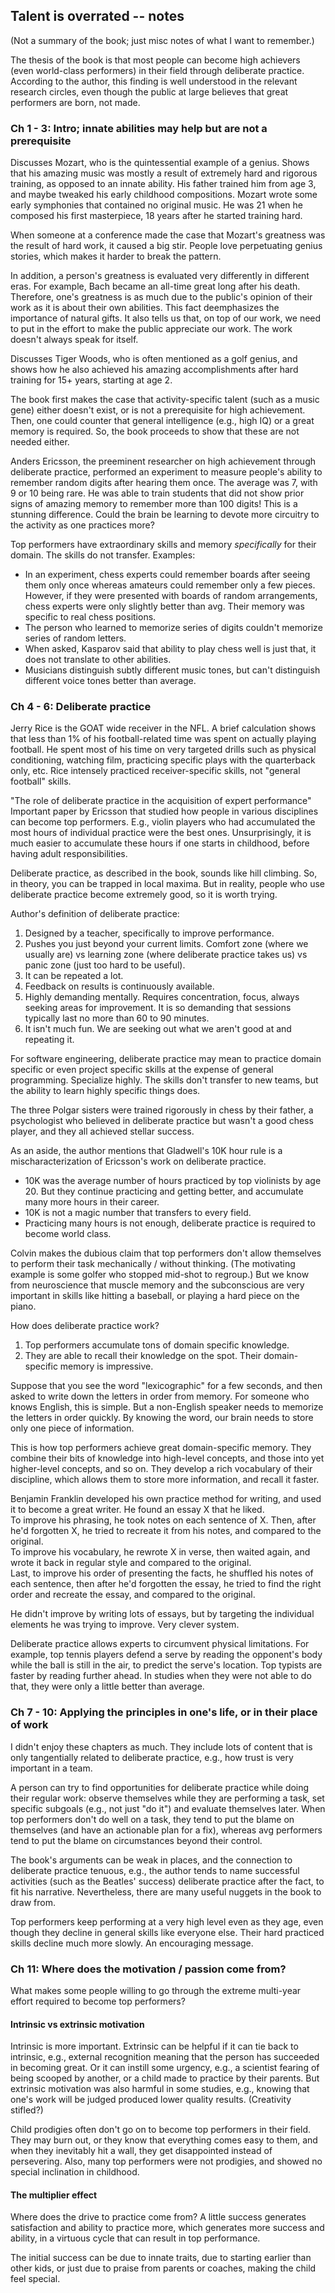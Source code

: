 ## Talent is overrated -- notes

(Not a summary of the book; just misc notes of what I want to remember.)

The thesis of the book is that most people can become high achievers (even
world-class performers) in their field through deliberate practice.
According to the author, this finding is well understood in the relevant
research circles, even though the public at large believes that great performers
are born, not made.

### Ch 1 - 3: Intro; innate abilities may help but are not a prerequisite

Discusses Mozart, who is the quintessential example of a genius.
Shows that his amazing music was mostly a result of extremely hard and rigorous
training, as opposed to an innate ability.
His father trained him from age 3, and maybe tweaked his early childhood
compositions.
Mozart wrote some early symphonies that contained no original music.
He was 21 when he composed his first masterpiece, 18 years after he started
training hard.

When someone at a conference made the case that Mozart's greatness was the
result of hard work, it caused a big stir.
People love perpetuating genius stories, which makes it harder to break the
pattern.

In addition, a person's greatness is evaluated very differently in different
eras.
For example, Bach became an all-time great long after his death.
Therefore, one's greatness is as much due to the public's opinion of their work
as it is about their own abilities.
This fact deemphasizes the importance of natural gifts.
It also tells us that, on top of our work, we need to put in the effort to make
the public appreciate our work.
The work doesn't always speak for itself.

Discusses Tiger Woods, who is often mentioned as a golf genius, and shows how he
also achieved his amazing accomplishments after hard training for 15+ years,
starting at age 2.

The book first makes the case that activity-specific talent (such as a music
gene) either doesn't exist, or is not a prerequisite for high achievement.
Then, one could counter that general intelligence (e.g., high IQ) or a great
memory is required.
So, the book proceeds to show that these are not needed either.

Anders Ericsson, the preeminent researcher on high achievement through
deliberate practice, performed an experiment to measure people's ability to
remember random digits after hearing them once.
The average was 7, with 9 or 10 being rare.
He was able to train students that did not show prior signs of amazing memory to
remember more than 100 digits!
This is a stunning difference.
Could the brain be learning to devote more circuitry to the activity as one
practices more?

Top performers have extraordinary skills and memory *specifically* for their
domain.
The skills do not transfer.
Examples:  
*  In an experiment, chess experts could remember boards after seeing them only
   once whereas amateurs could remember only a few pieces.
   However, if they were presented with boards of random arrangements, chess
   experts were only slightly better than avg.
   Their memory was specific to real chess positions.
*  The person who learned to memorize series of digits couldn't memorize series
   of random letters.
*  When asked, Kasparov said that ability to play chess well is just that, it
   does not translate to other abilities.
*  Musicians distinguish subtly different music tones, but can't distinguish
   different voice tones better than average.

### Ch 4 - 6: Deliberate practice

Jerry Rice is the GOAT wide receiver in the NFL.
A brief calculation shows that less than 1% of his football-related time was
spent on actually playing football.
He spent most of his time on very targeted drills such as physical conditioning,
watching film, practicing specific plays with the quarterback only, etc.
Rice intensely practiced receiver-specific skills, not "general football"
skills.

"The role of deliberate practice in the acquisition of expert performance"  
Important paper by Ericsson that studied how people in various disciplines can
become top performers.
E.g., violin players who had accumulated the most hours of individual practice
were the best ones.
Unsurprisingly, it is much easier to accumulate these hours if one starts in
childhood, before having adult responsibilities.

Deliberate practice, as described in the book, sounds like hill climbing.
So, in theory, you can be trapped in local maxima.
But in reality, people who use deliberate practice become extremely good, so it
is worth trying.

Author's definition of deliberate practice:  
1. Designed by a teacher, specifically to improve performance.
2. Pushes you just beyond your current limits.
   Comfort zone (where we usually are) vs learning zone (where deliberate
   practice takes us) vs panic zone (just too hard to be useful).
3. It can be repeated a lot.
4. Feedback on results is continuously available.
5. Highly demanding mentally.
   Requires concentration, focus, always seeking areas for improvement.
   It is so demanding that sessions typically last no more than 60 to 90
   minutes.
6. It isn't much fun. We are seeking out what we aren't good at and repeating
   it.

For software engineering, deliberate practice may mean to practice domain
specific or even project specific skills at the expense of general programming.
Specialize highly.
The skills don't transfer to new teams, but the ability to learn highly specific
things does.

The three Polgar sisters were trained rigorously in chess by their father, a
psychologist who believed in deliberate practice but wasn't a good chess player,
and they all achieved stellar success.

As an aside, the author mentions that Gladwell's 10K hour rule is a
mischaracterization of Ericsson's work on deliberate practice.
* 10K was the average number of hours practiced by top violinists by age 20.
  But they continue practicing and getting better, and accumulate many more
  hours in their career.
* 10K is not a magic number that transfers to every field.
* Practicing many hours is not enough, deliberate practice is required to become
  world class.

Colvin makes the dubious claim that top performers don't allow themselves to
perform their task mechanically / without thinking.
(The motivating example is some golfer who stopped mid-shot to regroup.)
But we know from neuroscience that muscle memory and the subconscious are very
important in skills like hitting a baseball, or playing a hard piece on the
piano.

How does deliberate practice work?

1. Top performers accumulate tons of domain specific knowledge.
2. They are able to recall their knowledge on the spot. Their domain-specific
   memory is impressive.

Suppose that you see the word "lexicographic" for a few seconds, and then asked
to write down the letters in order from memory.
For someone who knows English, this is simple.
But a non-English speaker needs to memorize the letters in order quickly.
By knowing the word, our brain needs to store only one piece of information.

This is how top performers achieve great domain-specific memory.
They combine their bits of knowledge into high-level concepts, and those into
yet higher-level concepts, and so on.
They develop a rich vocabulary of their discipline, which allows them to store
more information, and recall it faster.

Benjamin Franklin developed his own practice method for writing, and used it to
become a great writer.
He found an essay X that he liked.  
To improve his phrasing, he took notes on each sentence of X.
Then, after he'd forgotten X, he tried to recreate it from his notes, and
compared to the original.  
To improve his vocabulary, he rewrote X in verse, then waited again, and wrote
it back in regular style and compared to the original.  
Last, to improve his order of presenting the facts, he shuffled his notes of
each sentence, then after he'd forgotten the essay, he tried to find the right
order and recreate the essay, and compared to the original.

He didn't improve by writing lots of essays, but by targeting the individual
elements he was trying to improve.
Very clever system.

Deliberate practice allows experts to circumvent physical limitations.
For example, top tennis players defend a serve by reading the opponent's body
while the ball is still in the air, to predict the serve's location.
Top typists are faster by reading further ahead.
In studies when they were not able to do that, they were only a little better
than average.

### Ch 7 - 10: Applying the principles in one's life, or in their place of work

I didn't enjoy these chapters as much.
They include lots of content that is only tangentially related to deliberate
practice, e.g., how trust is very important in a team.

A person can try to find opportunities for deliberate practice while doing their
regular work: observe themselves while they are performing a task, set specific
subgoals (e.g., not just "do it") and evaluate themselves later.
When top performers don't do well on a task, they tend to put the blame on
themselves (and have an actionable plan for a fix), whereas avg performers tend
to put the blame on circumstances beyond their control.

The book's arguments can be weak in places, and the connection to deliberate
practice tenuous, e.g., the author tends to name successful activities (such as
the Beatles' success) deliberate practice after the fact, to fit his narrative.
Nevertheless, there are many useful nuggets in the book to draw from.

Top performers keep performing at a very high level even as they age, even
though they decline in general skills like everyone else.
Their hard practiced skills decline much more slowly.
An encouraging message.

### Ch 11: Where does the motivation / passion come from?

What makes some people willing to go through the extreme multi-year effort
required to become top performers?

#### Intrinsic vs extrinsic motivation

Intrinsic is more important.
Extrinsic can be helpful if it can tie back to intrinsic, e.g., external
recognition meaning that the person has succeeded in becoming great.
Or it can instill some urgency, e.g., a scientist fearing of being scooped by
another, or a child made to practice by their parents.
But extrinsic motivation was also harmful in some studies, e.g., knowing that
one's work will be judged produced lower quality results.
(Creativity stifled?)

Child prodigies often don't go on to become top performers in their field.
They may burn out, or they know that everything comes easy to them, and when
they inevitably hit a wall, they get disappointed instead of persevering.
Also, many top performers were not prodigies, and showed no special inclination
in childhood.

#### The multiplier effect

Where does the drive to practice come from?
A little success generates satisfaction and ability to practice more, which
generates more success and ability, in a virtuous cycle that can result in top
performance.

The initial success can be due to innate traits, due to starting earlier than
other kids, or just due to praise from parents or coaches, making the child feel
special.
